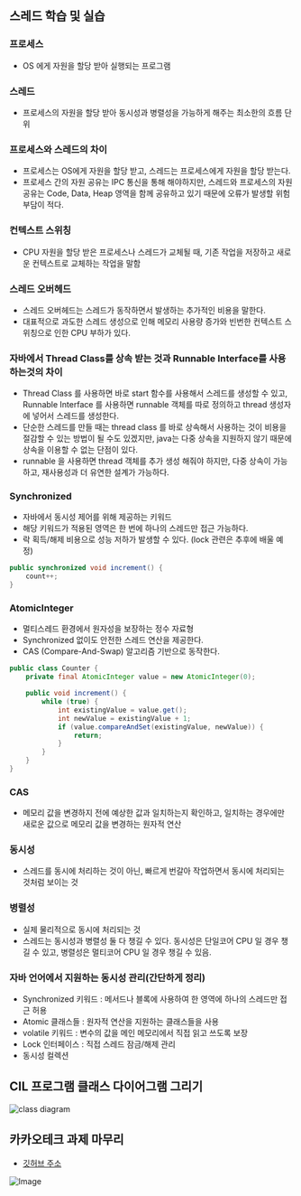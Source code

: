 
## 스레드 학습 및 실습

### 프로세스

- OS 에게 자원을 할당 받아 실행되는 프로그램

### 스레드

- 프로세스의 자원을 할당 받아 동시성과 병렬성을 가능하게 해주는 최소한의 흐름 단위

### 프로세스와 스레드의 차이

- 프로세스는 OS에게 자원을 할당 받고, 스레드는 프로세스에게 자원을 할당 받는다.
- 프로세스 간의 자원 공유는 IPC 통신을 통해 해야하지만, 스레드와 프로세스의 자원 공유는 Code, Data, Heap 영역을 함께 공유하고 있기 때문에 오류가 발생할 위험 부담이 적다.

###   컨텍스트 스위칭

- CPU 자원을 할당 받은 프로세스나 스레드가 교체될 때, 기존 작업을 저장하고 새로운 컨텍스트로 교체하는 작업을 말함

### 스레드 오버헤드

- 스레드 오버헤드는 스레드가 동작하면서 발생하는 추가적인 비용을 말한다.
- 대표적으로 과도한 스레드 생성으로 인해 메모리 사용량 증가와 
빈번한 컨텍스트 스위칭으로 인한 CPU 부하가 있다.

### 자바에서 Thread Class를 상속 받는 것과 Runnable Interface를 사용하는것의 차이

- Thread Class 를 사용하면 바로 start 함수를 사용해서 스레드를 생성할 수 있고, Runnable Interface 를 사용하면 runnable 객체를 따로 정의하고 thread 생성자에 넣어서 스레드를 생성한다.
- 단순한 스레드를 만들 때는 thread class 를 바로 상속해서 사용하는 것이 비용을 절감할 수 있는 방법이 될 수도 있겠지만, java는 다중 상속을 지원하지 않기 때문에 상속을 이용할 수 없는 단점이 있다.
- runnable 을 사용하면 thread 객체를 추가 생성 해줘야 하지만, 다중 상속이 가능하고, 재사용성과  더 유연한 설계가 가능하다.

### Synchronized

- 자바에서 동시성 제어를 위해 제공하는 키워드
- 해당 키워드가 적용된 영역은 한 번에 하나의 스레드만 접근 가능하다.
- 락 획득/해제 비용으로 성능 저하가 발생할 수 있다. (lock 관련은 추후에 배울 예정)

```java
public synchronized void increment() {
    count++;
}
```

### AtomicInteger

- 멀티스레드 환경에서 원자성을 보장하는 정수 자료형
- Synchronized 없이도 안전한 스레드 연산을 제공한다.
- CAS (Compare-And-Swap) 알고리즘 기반으로 동작한다.
```java
public class Counter {
    private final AtomicInteger value = new AtomicInteger(0);

    public void increment() {
        while (true) {
            int existingValue = value.get();
            int newValue = existingValue + 1;
            if (value.compareAndSet(existingValue, newValue)) {
                return;
            }
        }
    }
}

```

### CAS

- 메모리 값을 변경하지 전에 예상한 값과 일치하는지 확인하고, 일치하는 경우에만 새로운 값으로 메모리 값을 변경하는 원자적 연산

### 동시성

- 스레드를 동시에 처리하는 것이 아닌, 빠르게 번갈아 작업하면서 동시에 처리되는 것처럼 보이는 것

### 병렬성

- 실제 물리적으로 동시에 처리되는 것
- 스레드는 동시성과 병렬성 둘 다 챙길 수 있다.
동시성은 단일코어 CPU 일 경우 챙길 수 있고, 병렬성은 멀티코어 CPU 일 경우 챙길 수 있음.

### 자바 언어에서 지원하는 동시성 관리(간단하게 정리) 

- Synchronized 키워드 : 메서드나 블록에 사용하여 한 영역에 하나의 스레드만 접근 허용
- Atomic 클래스들 : 원자적 연산을 지원하는 클래스들을 사용
- volatile 키워드 : 변수의 값을 메인 메모리에서 직접 읽고 쓰도록 보장
- Lock 인터페이스 : 직접 스레드 잠금/해제 관리
- 동시성 컬렉션

## CIL 프로그램 클래스 다이어그램 그리기
![class diagram](https://github.com/user-attachments/assets/b9830383-0573-43c9-a0e3-0c013f8b95c3)

## 카카오테크 과제 마무리 
- [깃허브 주소](https://github.com/100-hours-a-week/2-suzy-kang-cli-program)

![Image](https://github.com/user-attachments/assets/3c09ef72-4751-4c82-a9a2-8900404de295)